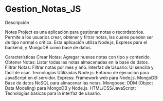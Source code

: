 # Gestion_Notas_JS

Descripción

Notes Project es una aplicación para gestionar notas o recordatorios. Permite a los usuarios crear, obtener y filtrar notas, las cuales pueden ser de tipo normal o crítica. Esta aplicación utiliza Node.js, Express para el backend, y MongoDB como base de datos.

Características
    Crear Notas: Agregar nuevas notas con tipo y contenido.
    Obtener Notas: Listar todas las notas almacenadas en la base de datos.
    Filtrar Notas: Filtrar notas por mes y año.
    Interfaz de Usuario: UI sencilla y fácil de usar.
Tecnologías Utilizadas
    Node.js: Entorno de ejecución para JavaScript en el servidor.
    Express: Framework web para Node.js.
    MongoDB: Base de datos NoSQL para almacenar las notas.
    Mongoose: ODM (Object Data Modeling) para MongoDB y Node.js.
    HTML/CSS/JavaScript: Tecnologías básicas para la interfaz de usuario.
